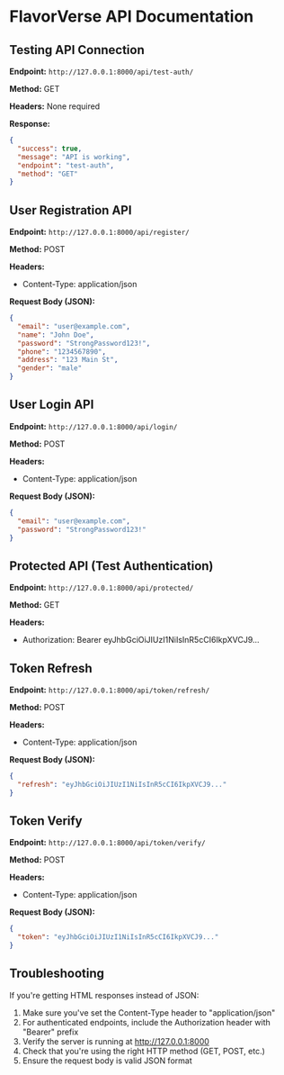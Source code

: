 # FlavorVerse API Documentation

## Testing API Connection

**Endpoint:** `http://127.0.0.1:8000/api/test-auth/`

**Method:** GET

**Headers:** None required

**Response:**

```json
{
  "success": true,
  "message": "API is working",
  "endpoint": "test-auth",
  "method": "GET"
}
```

## User Registration API

**Endpoint:** `http://127.0.0.1:8000/api/register/`

**Method:** POST

**Headers:**

- Content-Type: application/json

**Request Body (JSON):**

```json
{
  "email": "user@example.com",
  "name": "John Doe",
  "password": "StrongPassword123!",
  "phone": "1234567890",
  "address": "123 Main St",
  "gender": "male"
}
```

## User Login API

**Endpoint:** `http://127.0.0.1:8000/api/login/`

**Method:** POST

**Headers:**

- Content-Type: application/json

**Request Body (JSON):**

```json
{
  "email": "user@example.com",
  "password": "StrongPassword123!"
}
```

## Protected API (Test Authentication)

**Endpoint:** `http://127.0.0.1:8000/api/protected/`

**Method:** GET

**Headers:**

- Authorization: Bearer eyJhbGciOiJIUzI1NiIsInR5cCI6IkpXVCJ9...

## Token Refresh

**Endpoint:** `http://127.0.0.1:8000/api/token/refresh/`

**Method:** POST

**Headers:**

- Content-Type: application/json

**Request Body (JSON):**

```json
{
  "refresh": "eyJhbGciOiJIUzI1NiIsInR5cCI6IkpXVCJ9..."
}
```

## Token Verify

**Endpoint:** `http://127.0.0.1:8000/api/token/verify/`

**Method:** POST

**Headers:**

- Content-Type: application/json

**Request Body (JSON):**

```json
{
  "token": "eyJhbGciOiJIUzI1NiIsInR5cCI6IkpXVCJ9..."
}
```

## Troubleshooting

If you're getting HTML responses instead of JSON:

1. Make sure you've set the Content-Type header to "application/json"
2. For authenticated endpoints, include the Authorization header with "Bearer" prefix
3. Verify the server is running at http://127.0.0.1:8000
4. Check that you're using the right HTTP method (GET, POST, etc.)
5. Ensure the request body is valid JSON format
